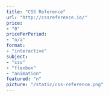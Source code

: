 ```yaml
---
title: "CSS Reference"
url: "http://cssreference.io/"
price: 
- "0"
pricePerPeriod: 
- "n/a"
format: 
- "interactive"
subject: 
- "css"
- "flexbox"
- "animation"
featured: "n"
picture: "/static/css-reference.png"
---
```

